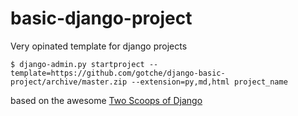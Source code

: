 # basic-django-project

Very opinated template for django projects

```
$ django-admin.py startproject --template=https://github.com/gotche/django-basic-project/archive/master.zip --extension=py,md,html project_name
```
based on the awesome [Two Scoops of Django][twoscoops]

[twoscoops]: https://github.com/twoscoops/django-twoscoops-project
